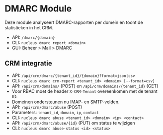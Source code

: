# DMARC Module

Deze module analyseert DMARC-rapporten per domein en toont de statistieken in het CRM.

- API: `/dmarc/{domain}`
- CLI: `nucleus dmarc report <domain>`
- GUI: Beheer > Mail > DMARC

## CRM integratie

- API: `/api/crm/dmarc/{tenant_id}/{domain}?format=json|csv`
- CLI: `nucleus dmarc crm-report <tenant_id> <domain> [--format=csv]`
- API: `/api/crm/domains/` (POST) en `/api/crm/domains/{tenant_id}` (GET)
 - Voor RBAC moet de header `X-CRM-Tenant` overeenkomen met de tenant ID.
 - Domeinen ondersteunen nu IMAP- en SMTP-velden.
- API: `/api/crm/dmarc/abuse` (POST)
 - Parameters: `tenant_id`, `domain`, `ip`, `contact`
- CLI: `nucleus dmarc abuse <tenant_id> <domain> <ip> <contact>`
- API: `/api/crm/dmarc/abuse/{id}` (PUT) om status te wijzigen
- CLI: `nucleus dmarc abuse-status <id> <status>`

